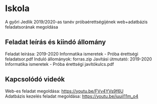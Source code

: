 # Iskola
A győri Jedlik 2019/2020-as tanév próbaérettségijének web+adatbázis feladatsorának megoldása

## Feladat leírás és kiindó állomány
Feladat leírása: 2019-2020 Informatika ismeretek - Próba érettségi feladatsor.pdf 
Induló állományok: forras.zip
Javítási útmutató: 2019-2020 Informatika ismeretek - Próba érettségi javítókulcs.pdf

## Kapcsolódó videók
Web-es feladat megoldása: https://youtu.be/FVv4YVs9f6U  
Adatbázis kezelés feladat megoldása: https://youtu.be/juuiI11m_o4  

